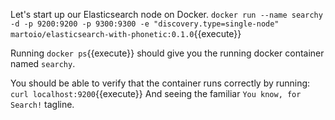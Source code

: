 Let's start up our Elasticsearch node on Docker.
`docker run --name searchy -d -p 9200:9200 -p 9300:9300 -e "discovery.type=single-node" martoio/elasticsearch-with-phonetic:0.1.0`{{execute}}

Running `docker ps`{{execute}} should give you the running docker container named `searchy`.

You should be able to verify that the container runs correctly by running:
`curl localhost:9200`{{execute}}
And seeing the familiar `You know, for Search!` tagline.
